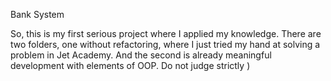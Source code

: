 Bank System

So, this is my first serious project where I applied my knowledge.
There are two folders, one without refactoring, where I just tried my hand at solving a problem in Jet Academy.
And the second is already meaningful development with elements of OOP. Do not judge strictly )
